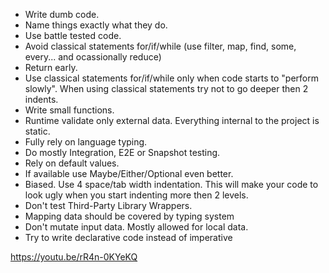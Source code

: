 - Write dumb code.
- Name things exactly what they do.
- Use battle tested code.
- Avoid classical statements for/if/while (use filter, map, find, some, every... and ocassionally reduce)
- Return early.
- Use classical statements for/if/while only when code starts to "perform slowly". When using classical statements try not to go deeper then 2 indents.
- Write small functions.
- Runtime validate only external data. Everything internal to the project is static.
- Fully rely on language typing.
- Do mostly Integration, E2E or Snapshot testing.
- Rely on default values.
- If available use Maybe/Either/Optional even better.
- Biased. Use 4 space/tab width indentation. This will make your code to look ugly when you start indenting more then 2 levels.
- Don't test Third-Party Library Wrappers.
- Mapping data should be covered by typing system
- Don't mutate input data. Mostly allowed for local data.
- Try to write declarative code instead of imperative

https://youtu.be/rR4n-0KYeKQ
